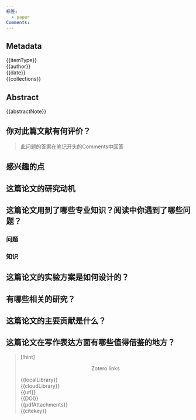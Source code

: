 ```yaml
---
标签:
  - paper
Comments:
---
```

## Metadata
{{itemType}}      
{{author}}      
{{date}}   
{{collections}}   
  

## Abstract
{{abstractNote}}

## 你对此篇文献有何评价？

>此问题的答案在笔记开头的Comments中回答


## 感兴趣的点



## 这篇论文的研究动机




## 这篇论文用到了哪些专业知识？阅读中你遇到了哪些问题？ 
### 问题
### 知识


## 这篇论文的实验方案是如何设计的？ 




## 有哪些相关的研究？




## 这篇论文的主要贡献是什么？



## 这篇论文在写作表达方面有哪些值得借鉴的地方？





>[!hint] <center>Zotero links</center>
>
>{{localLibrary}}    
>{{cloudLibrary}}  
>{{url}}  
>{{DOI}}    
>{{pdfAttachments}}  
>{{citekey}}